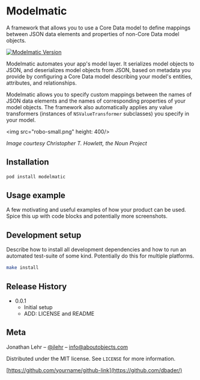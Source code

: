 # Modelmatic

A framework that allows you to use a Core Data model to define mappings between JSON data elements and properties of non-Core Data model objects.

[![Modelmatic Version][modelmatic-image]][modelmatic-url]

Modelmatic automates your app's model layer. It serializes model objects to JSON, and deserializes model objects from JSON, based on metadata you provide by configuring a Core Data model describing your model's entities, attributes, and relationships.

Modelmatic allows you to specify custom mappings between the names of JSON data elements and the names of corresponding properties of your model objects. The framework also automatically applies any value transformers (instances of `NSValueTransformer` subclasses) you specify in your model.

<img src="robo-small.png" height: 400/>

*Image courtesy Christopher T. Howlett, the Noun Project*

## Installation

```sh
pod install modelmatic
```


## Usage example

A few motivating and useful examples of how your product can be used. Spice this up with code blocks and potentially more screenshots.

## Development setup

Describe how to install all development dependencies and how to run an automated test-suite of some kind. Potentially do this for multiple platforms.

```sh
make install
```

## Release History

* 0.0.1
    * Initial setup
    * ADD: LICENSE and README

## Meta

Jonathan Lehr – [@jlehr](https://twitter.com/jlehr) – info@aboutobjects.com

Distributed under the MIT license. See ``LICENSE`` for more information.

[https://github.com/yourname/github-link](https://github.com/dbader/)

[modelmatic-image]: https://img.shields.io/badge/modelmatic-v0.1.0-orange.svg
[modelmatic-url]: http://blog.aboutobjects.com
